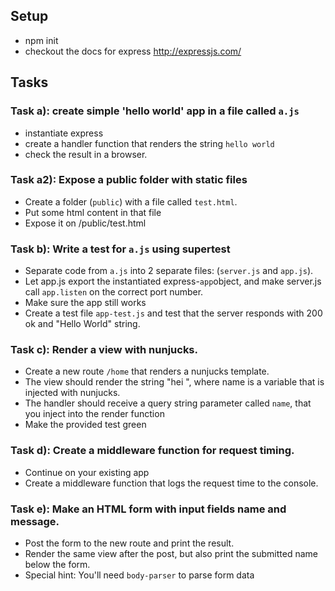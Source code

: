 ## Setup
* npm init
* checkout the docs for express http://expressjs.com/

## Tasks
### Task a): create simple 'hello world' app in a file called `a.js`
   * instantiate express
   * create a handler function that renders the string `hello world`
   * check the result in a browser.

### Task a2): Expose a public folder with static files
   * Create a folder (`public`) with a file called `test.html`. 
   * Put some html content in that file
   * Expose it on /public/test.html

### Task b): Write a test for `a.js` using supertest
   * Separate code from `a.js` into 2 separate files: (`server.js` and `app.js`).
   * Let app.js export the instantiated express-`app`object, and make server.js call `app.listen` on the correct port number.
   * Make sure the app still works
   * Create a test file `app-test.js` and test that the server responds with 200 ok and "Hello World" string.

### Task c): Render a view with nunjucks.
   * Create a new route `/home` that renders a nunjucks template. 
   * The view should render the string "hei <name>", where name is a variable that is injected with nunjucks.
   * The handler should receive a query string parameter called `name`, that you inject into the render function
   * Make the provided test green

### Task d): Create a middleware function for request timing. 
   * Continue on your existing app
   * Create a middleware function that logs the request time to the console.

### Task e): Make an HTML form with input fields name and message. 
   * Post the form to the new route and print the result.
   * Render the same view after the post, but also print the submitted name below the form.
   * Special hint: You'll need `body-parser` to parse form data
